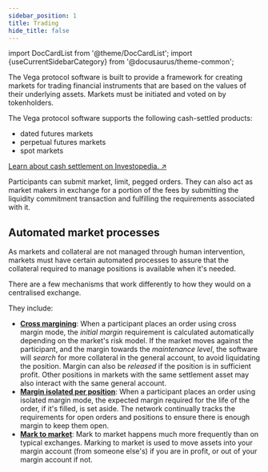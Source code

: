 ```yaml
---
sidebar_position: 1
title: Trading
hide_title: false
---
```

import DocCardList from '@theme/DocCardList';
import {useCurrentSidebarCategory} from '@docusaurus/theme-common';

The Vega protocol software is built to provide a framework for creating markets for trading financial instruments that are based on the values of their underlying assets. Markets must be initiated and voted on by tokenholders.

The Vega protocol software supports the following cash-settled products:
* dated futures markets
* perpetual futures markets
* spot markets

[Learn about cash settlement on Investopedia. ↗](https://www.investopedia.com/terms/c/cashsettlement.asp)

Participants can submit market, limit, pegged orders. They can also act as market makers in exchange for a portion of the fees by submitting the liquidity commitment transaction and fulfilling the requirements associated with it.

## Automated market processes
As markets and collateral are not managed through human intervention, markets must have certain automated processes to assure that the collateral required to manage positions is available when it's needed.

There are a few mechanisms that work differently to how they would on a centralised exchange. 

They include:
- [**Cross margining**](./margin.md#cross-margining): When a participant places an order using cross margin mode, the *initial margin* requirement is calculated automatically depending on the market's risk model. If the market moves against the participant, and the margin towards the *maintenance level*, the software will *search* for more collateral in the general account, to avoid liquidating the position. Margin can also be *released* if the position is in sufficient profit. Other positions in markets with the same settlement asset may also interact with the same general account. 
- [**Margin isolated per position**](./margin.md#isolated-margin): When a participant places an order using isolated margin mode, the expected margin required for the life of the order, if it's filled, is set aside. The network continually tracks the requirements for open orders and positions to ensure there is enough margin to keep them open.
- [**Mark to market**](./margin.md#mark-to-market): Mark to market happens much more frequently than on typical exchanges. Marking to market is used to move assets into your margin account (from someone else's) if you are in profit, or out of your margin account if not.


<DocCardList items={useCurrentSidebarCategory().items}/>